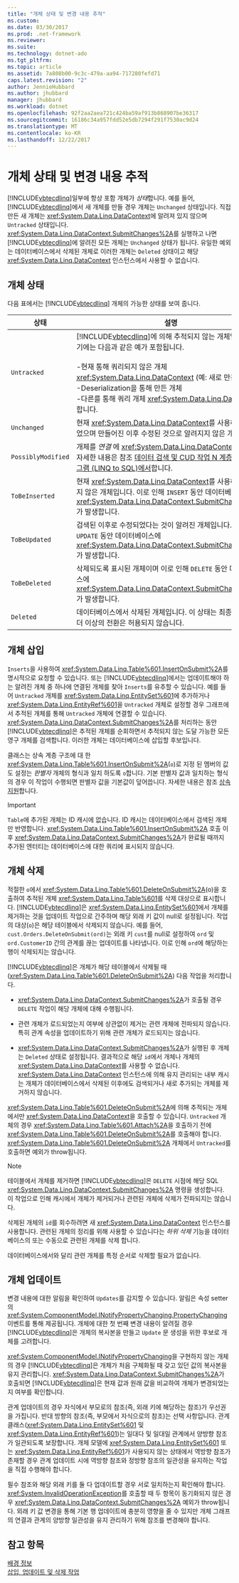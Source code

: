 ```yaml
---
title: "개체 상태 및 변경 내용 추적"
ms.custom: 
ms.date: 03/30/2017
ms.prod: .net-framework
ms.reviewer: 
ms.suite: 
ms.technology: dotnet-ado
ms.tgt_pltfrm: 
ms.topic: article
ms.assetid: 7a808b00-9c3c-479a-aa94-717280fefd71
caps.latest.revision: "2"
author: JennieHubbard
ms.author: jhubbard
manager: jhubbard
ms.workload: dotnet
ms.openlocfilehash: 92f2aa2aea721c424ba59af913b868907be36317
ms.sourcegitcommit: 16186c34a957fdd52e5db7294f291f7530ac9d24
ms.translationtype: MT
ms.contentlocale: ko-KR
ms.lasthandoff: 12/22/2017
---
```

# <a name="object-states-and-change-tracking"></a>개체 상태 및 변경 내용 추적
[!INCLUDE[vbtecdlinq](../../../../../../includes/vbtecdlinq-md.md)]일부에 항상 포함 개체가 *상태*합니다. 예를 들어, [!INCLUDE[vbtecdlinq](../../../../../../includes/vbtecdlinq-md.md)]에서 새 개체를 만들 경우 개체는 `Unchanged` 상태입니다. 직접 만든 새 개체는 <xref:System.Data.Linq.DataContext>에 알려져 있지 않으며 `Untracked` 상태입니다. <xref:System.Data.Linq.DataContext.SubmitChanges%2A>를 실행하고 나면 [!INCLUDE[vbtecdlinq](../../../../../../includes/vbtecdlinq-md.md)]에 알려진 모든 개체는 `Unchanged` 상태가 됩니다. 유일한 예외는 데이터베이스에서 삭제된 개체로 이러한 개체는 `Deleted` 상태이고 해당 <xref:System.Data.Linq.DataContext> 인스턴스에서 사용할 수 없습니다.  
  
## <a name="object-states"></a>개체 상태  
 다음 표에서는 [!INCLUDE[vbtecdlinq](../../../../../../includes/vbtecdlinq-md.md)] 개체의 가능한 상태를 보여 줍니다.  
  
|상태|설명|  
|-----------|-----------------|  
|`Untracked`|[!INCLUDE[vbtecdlinq](../../../../../../includes/vbtecdlinq-md.md)]에 의해 추적되지 않는 개체입니다. 여기에는 다음과 같은 예가 포함됩니다.<br /><br /> -현재 통해 쿼리되지 않은 개체 <xref:System.Data.Linq.DataContext> (예: 새로 만든된 개체).<br />-Deserialization을 통해 만든 개체<br />-다른를 통해 쿼리 개체 <xref:System.Data.Linq.DataContext>합니다.|  
|`Unchanged`|현재 <xref:System.Data.Linq.DataContext>를 사용하여 검색되었으며 만들어진 이후 수정된 것으로 알려지지 않은 개체입니다.|  
|`PossiblyModified`|개체를 *연결* 에 <xref:System.Data.Linq.DataContext>합니다. 자세한 내용은 참조 [데이터 검색 및 CUD 작업 N 계층 응용 프로그램 (LINQ to SQL)에서](../../../../../../docs/framework/data/adonet/sql/linq/data-retrieval-and-cud-operations-in-n-tier-applications.md)합니다.|  
|`ToBeInserted`|현재 <xref:System.Data.Linq.DataContext>를 사용하여 검색되지 않은 개체입니다. 이로 인해 `INSERT` 동안 데이터베이스에 <xref:System.Data.Linq.DataContext.SubmitChanges%2A>가 발생합니다.|  
|`ToBeUpdated`|검색된 이후로 수정되었다는 것이 알려진 개체입니다. 이로 인해 `UPDATE` 동안 데이터베이스에 <xref:System.Data.Linq.DataContext.SubmitChanges%2A>가 발생합니다.|  
|`ToBeDeleted`|삭제되도록 표시된 개체이며 이로 인해 `DELETE` 동안 데이터베이스에 <xref:System.Data.Linq.DataContext.SubmitChanges%2A>가 발생합니다.|  
|`Deleted`|데이터베이스에서 삭제된 개체입니다. 이 상태는 최종 상태이며 더 이상의 전환은 허용되지 않습니다.|  
  
## <a name="inserting-objects"></a>개체 삽입  
 `Inserts`을 사용하여 <xref:System.Data.Linq.Table%601.InsertOnSubmit%2A>를 명시적으로 요청할 수 있습니다. 또는 [!INCLUDE[vbtecdlinq](../../../../../../includes/vbtecdlinq-md.md)]에서는 업데이트해야 하는 알려진 개체 중 하나에 연결된 개체를 찾아 `Inserts`를 유추할 수 있습니다. 예를 들어 `Untracked` 개체를 <xref:System.Data.Linq.EntitySet%601>에 추가하거나 <xref:System.Data.Linq.EntityRef%601>을 `Untracked` 개체로 설정할 경우 그래프에서 추적된 개체를 통해 `Untracked` 개체에 연결할 수 있습니다. <xref:System.Data.Linq.DataContext.SubmitChanges%2A>를 처리하는 동안 [!INCLUDE[vbtecdlinq](../../../../../../includes/vbtecdlinq-md.md)]은 추적된 개체를 순회하면서 추적되지 않는 도달 가능한 모든 영구 개체를 검색합니다. 이러한 개체는 데이터베이스에 삽입할 후보입니다.  
  
 클래스는 상속 계층 구조에 대 한 <xref:System.Data.Linq.Table%601.InsertOnSubmit%2A>(`o`)로 지정 된 멤버의 값도 설정는 *판별자* 개체의 형식과 일치 하도록 `o`합니다. 기본 판별자 값과 일치하는 형식의 경우 이 작업이 수행되면 판별자 값을 기본값이 덮어씁니다. 자세한 내용은 참조 [상속 지원](../../../../../../docs/framework/data/adonet/sql/linq/inheritance-support.md)합니다.  
  
> [!IMPORTANT]
>  `Table`에 추가된 개체는 ID 캐시에 없습니다. ID 캐시는 데이터베이스에서 검색된 개체만 반영합니다. <xref:System.Data.Linq.Table%601.InsertOnSubmit%2A> 호출 이후 <xref:System.Data.Linq.DataContext.SubmitChanges%2A>가 완료될 때까지 추가된 엔터티는 데이터베이스에 대한 쿼리에 표시되지 않습니다.  
  
## <a name="deleting-objects"></a>개체 삭제  
 적절한 `o`에서 <xref:System.Data.Linq.Table%601.DeleteOnSubmit%2A>(o)을 호출하여 추적된 개체 <xref:System.Data.Linq.Table%601>를 삭제 대상으로 표시합니다. [!INCLUDE[vbtecdlinq](../../../../../../includes/vbtecdlinq-md.md)]은 <xref:System.Data.Linq.EntitySet%601>에서 개체를 제거하는 것을 업데이트 작업으로 간주하며 해당 외래 키 값이 null로 설정됩니다. 작업의 대상(`o`)은 해당 테이블에서 삭제되지 않습니다. 예를 들어, `cust.Orders.DeleteOnSubmit(ord)`는 외래 키 `cust`를 null로 설정하여 `ord` 및 `ord.CustomerID` 간의 관계를 끊는 업데이트를 나타냅니다. 이로 인해 `ord`에 해당하는 행이 삭제되지는 않습니다.  
  
 [!INCLUDE[vbtecdlinq](../../../../../../includes/vbtecdlinq-md.md)]은 개체가 해당 테이블에서 삭제될 때(<xref:System.Data.Linq.Table%601.DeleteOnSubmit%2A>) 다음 작업을 처리합니다.  
  
-   <xref:System.Data.Linq.DataContext.SubmitChanges%2A>가 호출될 경우 `DELETE` 작업이 해당 개체에 대해 수행됩니다.  
  
-   관련 개체가 로드되었는지 여부에 상관없이 제거는 관련 개체에 전파되지 않습니다. 특히 관계 속성을 업데이트하기 위해 관련 개체가 로드되지는 않습니다.  
  
-   <xref:System.Data.Linq.DataContext.SubmitChanges%2A>가 실행된 후 개체는 `Deleted` 상태로 설정됩니다. 결과적으로 해당 `id`에서 개체나 개체의 <xref:System.Data.Linq.DataContext>를 사용할 수 없습니다. <xref:System.Data.Linq.DataContext> 인스턴스에 의해 유지 관리되는 내부 캐시는 개체가 데이터베이스에서 삭제된 이후에도 검색되거나 새로 추가되는 개체를 제거하지 않습니다.  
  
 <xref:System.Data.Linq.Table%601.DeleteOnSubmit%2A>에 의해 추적되는 개체에서만 <xref:System.Data.Linq.DataContext>을 호출할 수 있습니다. `Untracked` 개체의 경우 <xref:System.Data.Linq.Table%601.Attach%2A>을 호출하기 전에 <xref:System.Data.Linq.Table%601.DeleteOnSubmit%2A>를 호출해야 합니다. <xref:System.Data.Linq.Table%601.DeleteOnSubmit%2A> 개체에서 `Untracked`를 호출하면 예외가 throw됩니다.  
  
> [!NOTE]
>  테이블에서 개체를 제거하면 [!INCLUDE[vbtecdlinq](../../../../../../includes/vbtecdlinq-md.md)]은 `DELETE` 시점에 해당 SQL <xref:System.Data.Linq.DataContext.SubmitChanges%2A> 명령을 생성합니다. 이 작업으로 인해 캐시에서 개체가 제거되거나 관련된 개체에 삭제가 전파되지는 않습니다.  
>   
>  삭제된 개체의 `id`를 회수하려면 새 <xref:System.Data.Linq.DataContext> 인스턴스를 사용합니다. 관련된 개체의 정리를 위해 사용할 수 있습니다는 *하위 삭제* 기능을 데이터베이스의 또는 수동으로 관련된 개체를 삭제 합니다.  
>   
>  데이터베이스에서와 달리 관련 개체를 특정 순서로 삭제할 필요가 없습니다.  
  
## <a name="updating-objects"></a>개체 업데이트  
 변경 내용에 대한 알림을 확인하여 `Updates`를 감지할 수 있습니다. 알림은 속성 setter의 <xref:System.ComponentModel.INotifyPropertyChanging.PropertyChanging> 이벤트를 통해 제공됩니다. 개체에 대한 첫 번째 변경 내용이 알려질 경우 [!INCLUDE[vbtecdlinq](../../../../../../includes/vbtecdlinq-md.md)]은 개체의 복사본을 만들고 `Update` 문 생성을 위한 후보로 개체를 고려합니다.  
  
 <xref:System.ComponentModel.INotifyPropertyChanging>을 구현하지 않는 개체의 경우 [!INCLUDE[vbtecdlinq](../../../../../../includes/vbtecdlinq-md.md)]은 개체가 처음 구체화될 때 갖고 있던 값의 복사본을 유지 관리합니다. <xref:System.Data.Linq.DataContext.SubmitChanges%2A>가 호출되면 [!INCLUDE[vbtecdlinq](../../../../../../includes/vbtecdlinq-md.md)]은 현재 값과 원래 값을 비교하여 개체가 변경되었는지 여부를 확인합니다.  
  
 관계 업데이트의 경우 자식에서 부모로의 참조(즉, 외래 키에 해당하는 참조)가 우선권을 가집니다. 반대 방향의 참조(즉, 부모에서 자식으로의 참조)는 선택 사항입니다. 관계 클래스(<xref:System.Data.Linq.EntitySet%601> 및 <xref:System.Data.Linq.EntityRef%601>)는 일대다 및 일대일 관계에서 양방향 참조가 일관되도록 보장합니다. 개체 모델에 <xref:System.Data.Linq.EntitySet%601> 또는 <xref:System.Data.Linq.EntityRef%601>가 사용되지 않는 상태에서 역방향 참조가 존재할 경우 관계 업데이트 시에 역방향 참조와 정방향 참조의 일관성을 유지하는 작업을 직접 수행해야 합니다.  
  
 필수 참조와 해당 외래 키를 둘 다 업데이트할 경우 서로 일치하는지 확인해야 합니다. <xref:System.InvalidOperationException>를 호출할 때 두 항목이 동기화되지 않은 경우 <xref:System.Data.Linq.DataContext.SubmitChanges%2A> 예외가 throw됩니다. 외래 키 값 변경을 통해 기본 행 업데이트에 충분히 영향을 줄 수 있지만 개체 그래프의 연결과 관계의 양방향 일관성을 유지 관리하기 위해 참조를 변경해야 합니다.  
  
## <a name="see-also"></a>참고 항목  
 [배경 정보](../../../../../../docs/framework/data/adonet/sql/linq/background-information.md)  
 [삽입, 업데이트 및 삭제 작업](../../../../../../docs/framework/data/adonet/sql/linq/insert-update-and-delete-operations.md)
